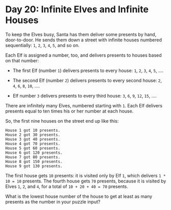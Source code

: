 # Day 20: Infinite Elves and Infinite Houses

To keep the Elves busy, Santa has them deliver some presents by hand,
door-to-door. He sends them down a street with infinite houses numbered
sequentially: `1`, `2`, `3`, `4`, `5`, and so on.

Each Elf is assigned a number, too, and delivers presents to houses based on
that number:

- The first Elf (number `1`) delivers presents to every house: `1`, `2`, `3`,
  `4`, `5`, ....

- The second Elf (number `2`) delivers presents to every second house: `2`, `4`,
  `6`, `8`, `10`, ....

- Elf number `3` delivers presents to every third house: `3`, `6`, `9`, `12`,
  `15`, ....

There are infinitely many Elves, numbered starting with `1`. Each Elf delivers
presents equal to ten times his or her number at each house.

So, the first nine houses on the street end up like this:

```
House 1 got 10 presents.
House 2 got 30 presents.
House 3 got 40 presents.
House 4 got 70 presents.
House 5 got 60 presents.
House 6 got 120 presents.
House 7 got 80 presents.
House 8 got 150 presents.
House 9 got 130 presents.
```

The first house gets `10` presents: it is visited only by Elf `1`, which
delivers `1 * 10 = 10` presents. The fourth house gets `70` presents, because it
is visited by Elves `1`, `2`, and `4`, for a total of `10 + 20 + 40 = 70`
presents.

What is the lowest house number of the house to get at least as many presents as
the number in your puzzle input?
